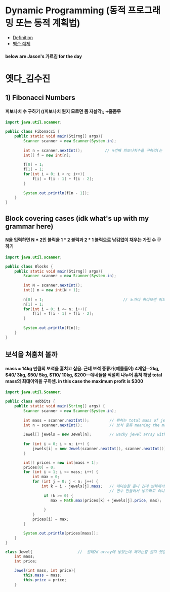 # Dynamic Programming (동적 프로그래밍 또는 동적 계획법)
+ [Definition](http://janghw.tistory.com/entry/%EC%95%8C%EA%B3%A0%EB%A6%AC%EC%A6%98-Dynamic-Programming-%EB%8F%99%EC%A0%81-%EA%B3%84%ED%9A%8D%EB%B2%95)
+ [백준 예제](https://www.acmicpc.net/blog/view/31)
#### below are Jason's 가르침 for the day
# 옛다_김수진
## 1) Fibonacci Numbers
#### 피보나치 수 구하기 ((피보나치 뭔지 모르면 좀 자살각;; ~~+흠좀무~~
```java
import java.util.scanner;

public class Fibonacci {
    public static void main(Stirng[] args){
        Scanner scanner = new Scanner(System.in);
        
        int n = scanner.nextInt();          // n번째 피보나치수를 구하라(는 카라)
        int[] f = new int[n];
        
        f[0] = 1;
        f[1] = 1;
        for(int i = 0; i < n; i++){
            f[i] = f[i - 1] + f[i - 2];
        }
        
        System.out.println(f[n - 1]);
    }
}
```     
## Block covering cases (idk what's up with my grammar here)
#### N을 입력하면 N * 2인 블럭을 1 * 2 블럭과 2 * 1 블럭으로 남김없이 채우는 가짓 수 구하기
```java
import java.util.scanner;

public class Blocks {
    public static void main(Stirng[] args){
        Scanner scanner = new Scanner(System.in);
        
        int N = scanner.nextInt();
        int[] n = new int[N + 1];
        
        n[0] = 1;                                   // 노가다 하다보면 피보나치 빼박이라 거의 같음
        n[1] = 1;
        for(int i = 0; i <= n; i++){
            f[i] = f[i - 1] + f[i - 2];
        }
        
        System.out.println(f[n]);
    }
}
```
## 보석을 쳐훔처 볼까
#### mass = 14kg 만큼의 보석을 훔치고 싶음. 근데 보석 종류가(예를들어) 4개임--2kg, $40/ 3kg, $50/ 5kg, $110/ 10kg, $200--얘네들을 적절히 나누어 훔쳐 해당 total mass의 최대이익을 구하셈. in this case the maximum profit is $300 
```java
import java.util.Scanner;

public class Hobbits {
    public static void main(String[] args) {
        Scanner scanner = new Scanner(System.in);
        
        int mass = scanner.nextInt();         // 원하는 total mass of jewels
        int n = scanner.nextInt();            // 보석 종류 meaning the mass and the price 
        
        Jewel[] jewels = new Jewel[n];        // wacky jewel array with their masses and prices
        
        for (int i = 0; i < n; i++) {
            jewels[i] = new Jewel(scanner.nextInt(), scanner.nextInt());
        }

        int[] prices = new int[mass + 1];
        prices[0] = 0;
        for (int i = 1; i <= mass; i++) {
            int max = 0;
            for (int j = 0; j < n; j++) {
                int k = i - jewels[j].mass;   // 제이슨왈 존나 긴데 반복해서 써야하는 변수는 간단하게 
                                              // 변수 만들어서 넣으라고 아니면 개헷갈림
                 if (k >= 0) {
                    max = Math.max(prices[k] + jewels[j].price, max);   // 비교 then 최댓값 골라주는 
                                                                        // 함수써서 max에 더 큰값 넣어줌
                 }
            }
            prices[i] = max;
        }

        System.out.println(prices[mass]);
    }
}

class Jewel{                    //  원래2d array에 넣었는데 제이슨왈 뭔지 헷갈리니까 class로 만들라고
    int mass;
    int price;

    Jewel(int mass, int price){
        this.mass = mass;
        this.price = price;
    }
```
